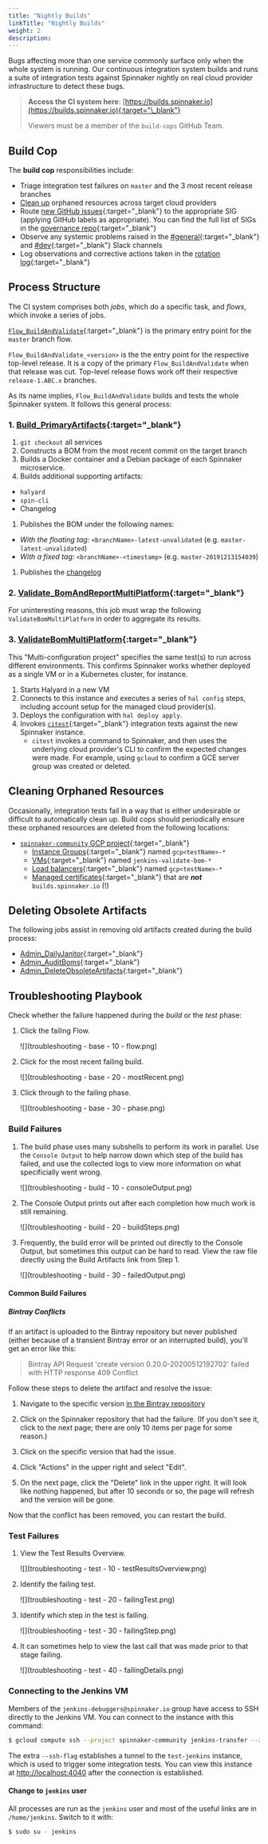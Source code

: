 ```yaml
---
title: "Nightly Builds"
linkTitle: "Nightly Builds"
weight: 2
description:
---
```


Bugs affecting more than one service commonly surface only when the whole system is running. Our continuous integration system builds and runs a suite of integration tests against Spinnaker nightly on real cloud provider infrastructure to detect these bugs.

> **Access the CI system here**: [https://builds.spinnaker.io](https://builds.spinnaker.io){:target="\_blank"}
>
> Viewers must be a member of the `build-cops` GitHub Team.

## Build Cop

The **build cop** responsibilities include:

* Triage integration test failures on `master` and the 3 most recent release branches
* [Clean up](#cleaning-orphaned-resources) orphaned resources across target cloud providers
* Route [new GitHub issues](https://github.com/spinnaker/spinnaker/issues){:target="\_blank"} to the appropriate SIG
  (applying GitHub labels as appropriate). You can find the full list of SIGs in the
  [governance repo](https://github.com/spinnaker/governance/blob/master/sig-index.md){:target="\_blank"}
* Observe any systemic problems raised in the [#general](https://spinnakerteam.slack.com/messages/general/){:target="\_blank"}
  and [#dev](https://spinnakerteam.slack.com/messages/dev/){:target="\_blank"} Slack channels
* Log observations and corrective actions taken in the [rotation log](https://docs.google.com/document/d/1T0kifZ0C7zSIKOy2McKfmDnwvmRuU5Z3t81Tly6kH1M/edit#){:target="\_blank"}

## Process Structure

The CI system comprises both _jobs_, which do a specific task, and _flows_, which invoke a series of jobs.

[`Flow_BuildAndValidate`](https://builds.spinnaker.io/job/Flow_BuildAndValidate/){:target="\_blank"} is the primary entry point for the `master` branch flow.

`Flow_BuildAndValidate_<version>` is the the entry point for the respective top-level release. It is a copy of the primary `Flow_BuildAndValidate` when that release was cut. Top-level release flows work off their respective `release-1.ABC.x` branches.

As its name implies, `Flow_BuildAndValidate` builds and tests the whole Spinnaker system. It follows this general process:

### 1. [Build_PrimaryArtifacts](https://builds.spinnaker.io/job/Build_PrimaryArtifacts/){:target="\_blank"}

1. `git checkout` all services
1. Constructs a BOM from the most recent commit on the target branch
1. Builds a Docker container and a Debian package of each Spinnaker microservice.
1. Builds additional supporting artifacts:
  * `halyard`
  * `spin-cli`
  * Changelog
1. Publishes the BOM under the following names:
  * _With the floating tag:_ `<branchName>-latest-unvalidated` (e.g. `master-latest-unvalidated`)
  * _With a fixed tag:_ `<branchName>-<timestamp>` (e.g. `master-20191213154039`)
1. Publishes the [changelog](https://gist.github.com/spinnaker-release/4f8cd09490870ae9ebf78be3be1763ee)

### 2. [Validate_BomAndReportMultiPlatform](https://builds.spinnaker.io/job/Validate_BomAndReportMultiPlatform/){:target="\_blank"}

For uninteresting reasons, this job must wrap the following `ValidateBomMultiPlatform` in order to aggregate its results.

### 3. [ValidateBomMultiPlatform](https://builds.spinnaker.io/job/Validate_BomMultiPlatform/){:target="\_blank"}

This "Multi-configuration project" specifies the same test(s) to run across different environments. This confirms
Spinnaker works whether deployed as a single VM or in a Kubernetes cluster, for instance.

1. Starts Halyard in a new VM
1. Connects to this instance and executes a series of `hal config` steps, including account setup for the managed cloud provider(s).
1. Deploys the configuration with `hal deploy apply`.
1. Invokes [`citest`](https://github.com/google/citest){:target="\_blank"} integration tests against the new Spinnaker instance.
    * `citest` invokes a command to Spinnaker, and then uses the underlying cloud provider's CLI to confirm the expected changes were made. For example, using `gcloud` to confirm a GCE server group was created or deleted.

## Cleaning Orphaned Resources

Occasionally, integration tests fail in a way that is either undesirable or difficult to automatically clean up. Build cops should periodically ensure these orphaned resources are deleted from the following locations:

* [`spinnaker-community` GCP project](https://console.cloud.google.com/home/dashboard?organizationId=912934373776&project=spinnaker-community){:target="\_blank"}
  * [Instance Groups](https://console.cloud.google.com/compute/instanceGroups/list?organizationId=912934373776&project=spinnaker-community&instanceGroupsTablesize=50&instanceGroupsTablequery=%255B%257B_22k_22_3A_22name_22_2C_22t_22_3A10_2C_22v_22_3A_22_5C_22gcp*_5C_22_22%257D%255D){:target="\_blank"} named `gcp<testName>-*`
  * [VMs](https://console.cloud.google.com/compute/instances?organizationId=912934373776&project=spinnaker-community&instancessize=50&instancesquery=%255B%257B_22k_22_3A_22name_22_2C_22t_22_3A10_2C_22v_22_3A_22_5C_22jenkins-validate-bom*_5C_22_22%257D%255D){:target="\_blank"} named `jenkins-validate-bom-*`
  * [Load balancers](https://console.cloud.google.com/net-services/loadbalancing/loadBalancers/list?project=spinnaker-community&organizationId=912934373776&filter=%255B%257B_22k_22_3A_22Name_22_2C_22t_22_3A10_2C_22v_22_3A_22_5C_22gcp*_5C_22_22%257D%255D){:target="\_blank"} named `gcp<testName>-*`
  * [Managed certificates](https://console.cloud.google.com/net-services/loadbalancing/advanced/sslCertificates/list?project=spinnaker-community&organizationId=912934373776&sslCertificateTablesize=50&sslCertificateTablequery=%255B%257B_22k_22_3A_22domain_22_2C_22t_22_3A10_2C_22v_22_3A_22_5C_22localhost_5C_22_22%257D%255D){:target="\_blank"} that are _**not**_ `builds.spinnaker.io` (!)

## Deleting Obsolete Artifacts

The following jobs assist in removing old artifacts created during the build process:
* [Admin_DailyJanitor](https://builds.spinnaker.io/view/5%20Admin/job/Admin_DailyJanitor/){:target="\_blank"}
* [Admin_AuditBoms](https://builds.spinnaker.io/view/5%20Admin/job/Admin_AuditBoms/){:target="\_blank"}
* [Admin_DeleteObsoleteArtifacts](https://builds.spinnaker.io/view/5%20Admin/job/Admin_DeleteObsoleteArtifacts/){:target="\_blank"}

## Troubleshooting Playbook

Check whether the failure happened during the _build_ or the _test_ phase:

1. Click the failing Flow.

    ![](troubleshooting - base - 10 - flow.png)

1. Click for the most recent failing build.

    ![](troubleshooting - base - 20 - mostRecent.png)

1. Click through to the failing phase.

    ![](troubleshooting - base - 30 - phase.png)

### Build Failures

1. The build phase uses many subshells to perform its work in parallel. Use the `Console Output`
to help narrow down which step of the build has failed, and use the collected logs to view more information
on what specificially went wrong.

    ![](troubleshooting - build - 10 - consoleOutput.png)

1. The Console Output prints out after each completion how much work is still remaining.

    ![](troubleshooting - build - 20 - buildSteps.png)

1. Frequently, the build error will be printed out directly to the Console Output, but sometimes this output can be hard to read. View the raw file directly using the Build Artifacts link from Step 1.

    ![](troubleshooting - build - 30 - failedOutput.png)

#### Common Build Failures

##### Bintray Conflicts

If an artifact is uploaded to the Bintray repository but never published
(either because of a transient Bintray error or an interrupted build), you'll
get an error like this:

> Bintray API Request 'create version 0.20.0-20200512192702' failed with HTTP response 409 Conflict

Follow these steps to delete the artifact and resolve the issue:

1. Navigate to the specific version [in the Bintray
   repository](https://bintray.com/beta/#/spinnaker-releases/jars?tab=packages)

1. Click on the Spinnaker repository that had the failure. (If you don't see
it, click to the next page; there are only 10 items per page for some reason.)

1. Click on the specific version that had the issue.

1. Click "Actions" in the upper right and select "Edit". 

1. On the next page, click the "Delete" link in the upper right. It
will look like nothing happened, but after 10 seconds or so, the page will
refresh and the version will be gone.

Now that the conflict has been removed, you can restart the build.

### Test Failures

1. View the Test Results Overview.

    ![](troubleshooting - test - 10 - testResultsOverview.png)

1. Identify the failing test.

    ![](troubleshooting - test - 20 - failingTest.png)

1. Identify which step in the test is failing.

    ![](troubleshooting - test - 30 - failingStep.png)

1. It can sometimes help to view the last call that was made prior to that stage failing.

    ![](troubleshooting - test - 40 - failingDetails.png)

### Connecting to the Jenkins VM

Members of the `jenkins-debuggers@spinnaker.io` group have access to SSH directly to the Jenkins VM. You can connect to the instance with this command:

```bash
$ gcloud compute ssh --project spinnaker-community jenkins-transfer --zone us-central1-f --ssh-flag "-L 4040:test-jenkins:8080"
```

The extra `--ssh-flag` establishes a tunnel to the `test-jenkins` instance, which is used to trigger some integration tests. You can view this instance at [http://localhost:4040](http://localhost:4040) after the connection is established.

#### Change to `jenkins` user

All processes are run as the `jenkins` user and most of the useful links are in `/home/jenkins`. Switch to it with:

```bash
$ sudo su - jenkins
```
